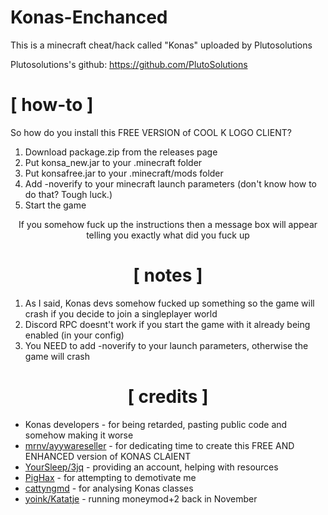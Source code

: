 # Konas-Enchanced

This is a minecraft cheat/hack called "Konas" uploaded by Plutosolutions

Plutosolutions's github: https://github.com/PlutoSolutions

# [ how-to ]
So how do you install this FREE VERSION of COOL K LOGO CLIENT?

</div>

1. Download package.zip from the releases page
0. Put konsa_new.jar to your .minecraft folder
0. Put konsafree.jar to your .minecraft/mods folder
0. Add -noverify to your minecraft launch parameters (don't know how to do that? Tough luck.)
0. Start the game

<div align="center">

If you somehow fuck up the instructions then a message box will appear telling you exactly what did you fuck up

# [ notes ]

</div>

1. As I said, Konas devs somehow fucked up something so the game will crash if you decide to join a singleplayer world
2. Discord RPC doesnt't work if you start the game with it already being enabled (in your config)
3. You NEED to add -noverify to your launch parameters, otherwise the game will crash

<div align="center">

# [ credits ]

</div>

+ Konas developers - for being retarded, pasting public code and somehow making it worse
+ [mrnv/ayywareseller](https://github.com/mr-nv) - for dedicating time to create this FREE AND ENHANCED version of KONAS CLAIENT
+ [YourSleep/3jq](https://github.com/3jq) - providing an account, helping with resources
+ [PigHax](https://github.com/oyzipfile) - for attempting to demotivate me
+ [cattyngmd](https://github.com/cattyngmd) - for analysing Konas classes
+ [yoink/Katatje](https://github.com/Katatje) - running moneymod+2 back in November 
